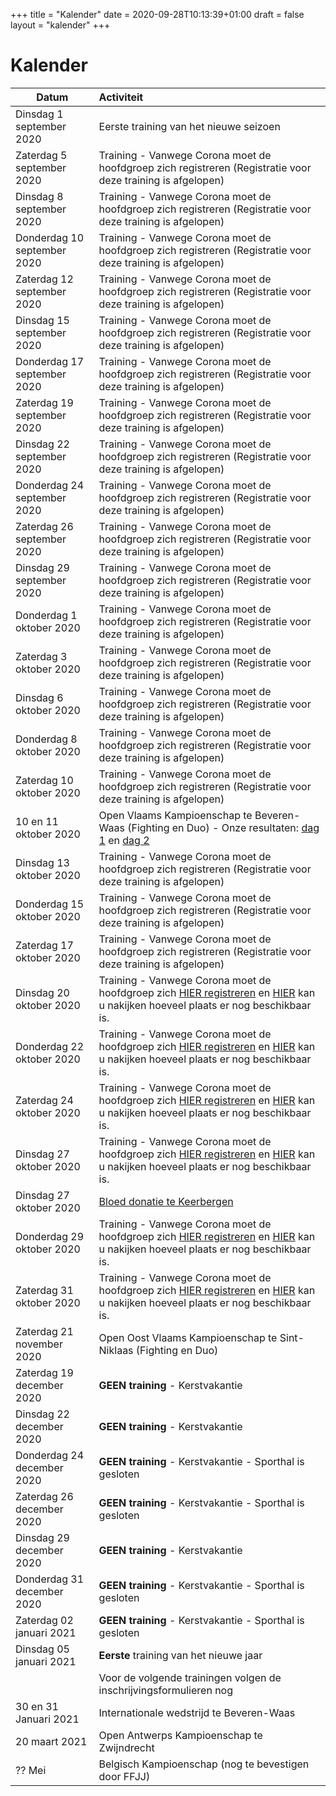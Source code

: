 +++
title = "Kalender"
date = 2020-09-28T10:13:39+01:00
draft = false
layout = "kalender"
+++
# Kalender
| Datum                                     | Activiteit                                                                                       |
| ------------------------------------------|:-------------------------------------------------------------------------------------------------|
| Dinsdag 1 september 2020                  | Eerste training van het nieuwe seizoen                                                           | 
| Zaterdag 5 september 2020                 | Training - Vanwege Corona moet de hoofdgroep zich registreren (Registratie voor deze training is afgelopen)| 
| Dinsdag 8 september 2020                  | Training - Vanwege Corona moet de hoofdgroep zich registreren (Registratie voor deze training is afgelopen)| 
| Donderdag 10 september 2020               | Training - Vanwege Corona moet de hoofdgroep zich registreren (Registratie voor deze training is afgelopen)| 
| Zaterdag 12 september 2020                | Training - Vanwege Corona moet de hoofdgroep zich registreren (Registratie voor deze training is afgelopen)| 
| Dinsdag 15 september 2020                 | Training - Vanwege Corona moet de hoofdgroep zich registreren (Registratie voor deze training is afgelopen)| 
| Donderdag 17 september 2020               | Training - Vanwege Corona moet de hoofdgroep zich registreren (Registratie voor deze training is afgelopen)| 
| Zaterdag 19 september 2020                | Training - Vanwege Corona moet de hoofdgroep zich registreren (Registratie voor deze training is afgelopen)| 
| Dinsdag 22 september 2020                 | Training - Vanwege Corona moet de hoofdgroep zich registreren (Registratie voor deze training is afgelopen)| 
| Donderdag 24 september 2020               | Training - Vanwege Corona moet de hoofdgroep zich registreren (Registratie voor deze training is afgelopen)| 
| Zaterdag 26 september 2020                | Training - Vanwege Corona moet de hoofdgroep zich registreren (Registratie voor deze training is afgelopen)| 
| Dinsdag 29 september 2020                 | Training - Vanwege Corona moet de hoofdgroep zich registreren (Registratie voor deze training is afgelopen)|
| Donderdag 1 oktober 2020                  | Training - Vanwege Corona moet de hoofdgroep zich registreren (Registratie voor deze training is afgelopen)|
| Zaterdag 3 oktober 2020                   | Training - Vanwege Corona moet de hoofdgroep zich registreren (Registratie voor deze training is afgelopen)|
| Dinsdag 6 oktober 2020                    | Training - Vanwege Corona moet de hoofdgroep zich registreren (Registratie voor deze training is afgelopen)|
| Donderdag 8 oktober 2020                  | Training - Vanwege Corona moet de hoofdgroep zich registreren (Registratie voor deze training is afgelopen)|
| Zaterdag 10 oktober 2020                  | Training - Vanwege Corona moet de hoofdgroep zich registreren (Registratie voor deze training is afgelopen)|
| 10 en 11 oktober 2020                      | Open Vlaams Kampioenschap te Beveren-Waas (Fighting en Duo) - Onze resultaten: [dag 1](https://www.jujitsukeerbergen.be/nieuws/2020/10/10/open-vlaams-kampioenschap-ju-jitsu-2020---dag-1/) en [dag 2](https://www.jujitsukeerbergen.be/nieuws/2020/10/11/open-vlaams-kampioenschap-ju-jitsu-2020---dag-2/)                                      |
| Dinsdag 13 oktober 2020                   | Training - Vanwege Corona moet de hoofdgroep zich registreren (Registratie voor deze training is afgelopen)|
| Donderdag 15 oktober 2020                 | Training - Vanwege Corona moet de hoofdgroep zich registreren (Registratie voor deze training is afgelopen)|
| Zaterdag 17 oktober 2020                  | Training - Vanwege Corona moet de hoofdgroep zich registreren (Registratie voor deze training is afgelopen)|
| Dinsdag 20 oktober 2020                   | Training - Vanwege Corona moet de hoofdgroep zich [HIER registreren](https://forms.gle/mLSD2WpTuZfhQbrP6) en [HIER](https://docs.google.com/spreadsheets/d/e/2PACX-1vTt0cXcVCAwGQIrvlfOP5QAPXq4vguWz3Jda8E-GeBimTC30aTMs6pmLBcLXje42J4j3yeFY0v4B646/pubhtml?gid=547506106&single=true) kan u nakijken hoeveel plaats er nog beschikbaar is.|
| Donderdag 22 oktober 2020                 | Training - Vanwege Corona moet de hoofdgroep zich [HIER registreren](https://forms.gle/TYUg9PYbYPPH1haCA) en [HIER](https://docs.google.com/spreadsheets/d/e/2PACX-1vTt0cXcVCAwGQIrvlfOP5QAPXq4vguWz3Jda8E-GeBimTC30aTMs6pmLBcLXje42J4j3yeFY0v4B646/pubhtml?gid=547506106&single=true) kan u nakijken hoeveel plaats er nog beschikbaar is.|
| Zaterdag 24 oktober 2020                  | Training - Vanwege Corona moet de hoofdgroep zich [HIER registreren](https://forms.gle/FFLsm7PgYd6HqF676) en [HIER](https://docs.google.com/spreadsheets/d/e/2PACX-1vTt0cXcVCAwGQIrvlfOP5QAPXq4vguWz3Jda8E-GeBimTC30aTMs6pmLBcLXje42J4j3yeFY0v4B646/pubhtml?gid=547506106&single=true) kan u nakijken hoeveel plaats er nog beschikbaar is.|
| Dinsdag 27 oktober 2020                   | Training - Vanwege Corona moet de hoofdgroep zich [HIER registreren](https://forms.gle/RbcV2zoomKXGCrMZ6) en [HIER](https://docs.google.com/spreadsheets/d/e/2PACX-1vTt0cXcVCAwGQIrvlfOP5QAPXq4vguWz3Jda8E-GeBimTC30aTMs6pmLBcLXje42J4j3yeFY0v4B646/pubhtml?gid=547506106&single=true) kan u nakijken hoeveel plaats er nog beschikbaar is.|
| Dinsdag 27 oktober 2020                   | [Bloed donatie te Keerbergen](https://donorportaal.rodekruis.be/Schedule/SiteSearch.aspx?SearchType=Distance&PostalCode=3140)|
| Donderdag 29 oktober 2020                 | Training - Vanwege Corona moet de hoofdgroep zich [HIER registreren](https://forms.gle/bUgVd9FcVKJujih58) en [HIER](https://docs.google.com/spreadsheets/d/e/2PACX-1vTt0cXcVCAwGQIrvlfOP5QAPXq4vguWz3Jda8E-GeBimTC30aTMs6pmLBcLXje42J4j3yeFY0v4B646/pubhtml?gid=547506106&single=true) kan u nakijken hoeveel plaats er nog beschikbaar is.|
| Zaterdag 31 oktober 2020                  | Training - Vanwege Corona moet de hoofdgroep zich [HIER registreren](https://forms.gle/Vm8oTcB7aQ8UF3u19) en [HIER](https://docs.google.com/spreadsheets/d/e/2PACX-1vTt0cXcVCAwGQIrvlfOP5QAPXq4vguWz3Jda8E-GeBimTC30aTMs6pmLBcLXje42J4j3yeFY0v4B646/pubhtml?gid=547506106&single=true) kan u nakijken hoeveel plaats er nog beschikbaar is.|
| Zaterdag 21 november 2020                 | Open Oost Vlaams Kampioenschap te Sint-Niklaas (Fighting en Duo)                                 |
| Zaterdag 19 december 2020                  | **GEEN training** - Kerstvakantie |
| Dinsdag 22 december 2020                  | **GEEN training** - Kerstvakantie |
| Donderdag 24 december 2020                | **GEEN training** - Kerstvakantie - Sporthal is gesloten |
| Zaterdag 26 december 2020                 | **GEEN training** - Kerstvakantie - Sporthal is gesloten |
| Dinsdag 29 december 2020                  | **GEEN training** - Kerstvakantie |
| Donderdag 31 december 2020                | **GEEN training** - Kerstvakantie - Sporthal is gesloten |
| Zaterdag 02 januari 2021                  | **GEEN training** - Kerstvakantie - Sporthal is gesloten |
| Dinsdag 05 januari 2021                  | **Eerste** training van het nieuwe jaar|
||Voor de volgende trainingen volgen de inschrijvingsformulieren nog|
|30 en 31 Januari 2021                      | Internationale wedstrijd te Beveren-Waas                                                         |
|20 maart 2021                              | Open Antwerps Kampioenschap te Zwijndrecht                                                       |
|?? Mei                                     | Belgisch Kampioenschap (nog te bevestigen door FFJJ)                                             |